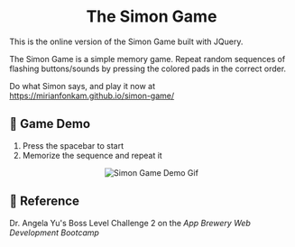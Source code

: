 <h1 align="center">The Simon Game</h1> 

This is the online version of the Simon Game built with JQuery. 

The Simon Game is a simple memory game. Repeat random sequences of flashing buttons/sounds by pressing the colored pads in the correct order.

Do what Simon says, and play it now at https://mirianfonkam.github.io/simon-game/ 

## 🎲 Game Demo

1. Press the spacebar to start
2. Memorize the sequence and repeat it 


<p align="center">
  <img src="https://i.postimg.cc/d0swtBcf/GIF-210614-174533.gif" alt="Simon Game Demo Gif" />
</p>

## 📖 Reference

Dr. Angela Yu's Boss Level Challenge 2 on the *App Brewery Web Development Bootcamp*
